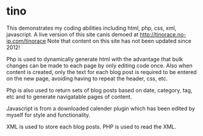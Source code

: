# tino
This demonstrates my coding abilities including html, php, css, xml, javascript.
A live version of this site canis demoed at http://tinorace.no-ip.com/tinorace
Note that content on this site has not been updated since 2012!

Php is used to dynamically generate html with the advantage that bulk changes can be made to each page by only editing code once. Also when content is created, only the text for each blog post is required to be entered on the new page, avoiding having to repeat the header, css, etc.

Php is also used to return sets of blog posts based on date, category, tag, etc and to generate navigatable pages of content.

Javascript is from a downloaded calender plugin which has been edited by myself for style and functionality.

XML is used to store each blog posts. PHP is used to read the XML.
